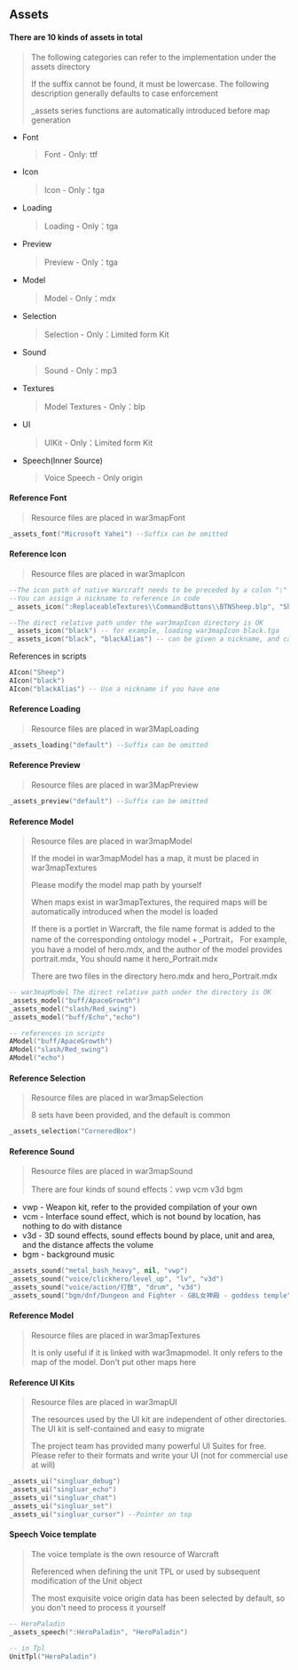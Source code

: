 ## Assets

#### There are 10 kinds of assets in total

> The following categories can refer to the implementation under the assets directory
>
> If the suffix cannot be found, it must be lowercase. The following description generally defaults to case enforcement
>
> _assets series functions are automatically introduced before map generation

* Font
  > Font - Only: ttf
* Icon
  > Icon - Only：tga
* Loading
  > Loading - Only：tga
* Preview
  > Preview - Only：tga
* Model
  > Model - Only：mdx
* Selection
  > Selection - Only：Limited form Kit
* Sound
  > Sound - Only：mp3
* Textures
  > Model Textures - Only：blp
* UI
  > UIKit - Only：Limited form Kit
* Speech(Inner Source)
  > Voice Speech - Only origin

#### Reference Font

> Resource files are placed in war3mapFont

```lua
_assets_font("Microsoft Yahei") --Suffix can be omitted
```

#### Reference Icon

> Resource files are placed in war3mapIcon

```lua
--The icon path of native Warcraft needs to be preceded by a colon ":"
--You can assign a nickname to reference in code
_ assets_icon(":ReplaceableTextures\\CommandButtons\\BTNSheep.blp", "Sheep")

--The direct relative path under the war3mapIcon directory is OK
_ assets_icon("black") -- for example, loading war3mapIcon black.tga
_ assets_icon("black", "blackAlias") -- can be given a nickname, and can be referenced in the code later
```

References in scripts

```lua
AIcon("Sheep")
AIcon("black")
AIcon("blackAlias") -- Use a nickname if you have one
```

#### Reference Loading

> Resource files are placed in war3MapLoading

```lua
_assets_loading("default") --Suffix can be omitted
```

#### Reference Preview

> Resource files are placed in war3MapPreview

```lua
_assets_preview("default") --Suffix can be omitted
```

#### Reference Model

> Resource files are placed in war3mapModel
>
> If the model in war3mapModel has a map, it must be placed in war3mapTextures
>
> Please modify the model map path by yourself
>
> When maps exist in war3mapTextures, the required maps will be automatically introduced when the model is loaded
>
> If there is a portlet in Warcraft, the file name format is added to the name of the corresponding ontology model + _Portrait，
> For example, you have a model of hero.mdx, and the author of the model provides portrait.mdx,
> You should name it hero_Portrait.mdx
>
> There are two files in the directory hero.mdx and hero_Portrait.mdx

```lua
-- war3mapModel The direct relative path under the directory is OK
_assets_model("buff/ApaceGrowth")
_assets_model("slash/Red_swing")
_assets_model("buff/Echo","echo")
```

```lua
-- references in scripts
AModel("buff/ApaceGrowth")
AModel("slash/Red_swing")
AModel("echo")
```

#### Reference Selection

> Resource files are placed in war3mapSelection
>
> 8 sets have been provided, and the default is common

```lua
_assets_selection("CorneredBox")
```

#### Reference Sound

> Resource files are placed in war3mapSound
>
> There are four kinds of sound effects：vwp vcm v3d bgm

* vwp - Weapon kit, refer to the provided compilation of your own
* vcm - Interface sound effect, which is not bound by location, has nothing to do with distance
* v3d - 3D sound effects, sound effects bound by place, unit and area, and the distance affects the volume
* bgm - background music

```lua
_assets_sound("metal_bash_heavy", nil, "vwp")
_assets_sound("voice/clickhero/level_up", "lv", "v3d")
_assets_sound("voice/action/打鼓", "drum", "v3d")
_assets_sound("bgm/dnf/Dungeon and Fighter - GBL女神殿 - goddess temple", "gbl", "bgm")
```

#### Reference Model

> Resource files are placed in war3mapTextures
>
> It is only useful if it is linked with war3mapmodel. It only refers to the map of the model. Don't put other maps here

#### Reference UI Kits

> Resource files are placed in war3mapUI
>
> The resources used by the UI kit are independent of other directories. The UI kit is self-contained and easy to migrate
>
> The project team has provided many powerful UI Suites for free. Please refer to their formats and write your UI (not for commercial use at will)

```lua
_assets_ui("singluar_debug")
_assets_ui("singluar_echo")
_assets_ui("singluar_chat")
_assets_ui("singluar_set")
_assets_ui("singluar_cursor") --Pointer on top
```

#### Speech Voice template

> The voice template is the own resource of Warcraft
>
> Referenced when defining the unit TPL or used by subsequent modification of the Unit object
>
> The most exquisite voice origin data has been selected by default, so you don't need to process it yourself

```lua
-- HeroPaladin
_assets_speech(":HeroPaladin", "HeroPaladin")

-- in Tpl
UnitTpl("HeroPaladin")
```
